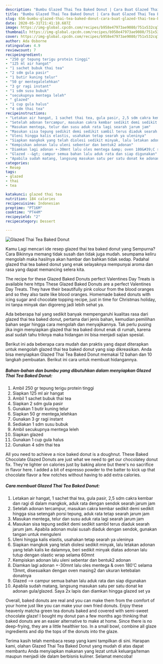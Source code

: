 ```yaml
---
description: "Bumbu Glazed Thai Tea Baked Donut | Cara Buat Glazed Thai Tea Baked Donut Yang Enak Dan Mudah"
title: "Bumbu Glazed Thai Tea Baked Donut | Cara Buat Glazed Thai Tea Baked Donut Yang Enak Dan Mudah"
slug: 656-bumbu-glazed-thai-tea-baked-donut-cara-buat-glazed-thai-tea-baked-donut-yang-enak-dan-mudah
date: 2020-05-31T21:41:18.687Z
image: https://img-global.cpcdn.com/recipes/b958e47973ae9080/751x532cq70/glazed-thai-tea-baked-donut-foto-resep-utama.jpg
thumbnail: https://img-global.cpcdn.com/recipes/b958e47973ae9080/751x532cq70/glazed-thai-tea-baked-donut-foto-resep-utama.jpg
cover: https://img-global.cpcdn.com/recipes/b958e47973ae9080/751x532cq70/glazed-thai-tea-baked-donut-foto-resep-utama.jpg
author: Ada Osborne
ratingvalue: 4.9
reviewcount: 7
recipeingredient:
- "250 gr tepung terigu protein tinggi"
- "125 ml air hangat"
- "1 sachet bubuk thai tea"
- "2 sdm gula pasir"
- "1 butir kuning telur"
- "50 gr mentegalelehkan"
- "3 gr ragi instant"
- "1 sdm susu bubuk"
- "secukupnya mentega leleh"
- " glazed"
- "1 cup gula halus"
- "4 sdm thai tea"
recipeinstructions:
- "Letakan air hangat, 1 sachet thai tea, gula pasir, 2,5 sdm cakra kembar dan ragi di dalam mangkok, aduk rata dengan sendok searah jarum jam"
- "Setelah adonan tercampur, masukan cakra kembar sedikit demi sedikit hingga sisa setengah porsi tepung, aduk rata tetap searah jarum jam"
- "Masukan mentega, telur dan susu aduk rata lagi searah jarum jam"
- "Masukan sisa tepung sedikit demi sedikit sambil terus diaduk searah jarum jam. Apabila adonan mulai susah diaduk dengan sendok, gunakan tangan untuk menguleni"
- "Uleni hingga kalis elastis, usahakan tetap searah ya uleninya"
- "Siapkan mangkok yang telah diolesi sedikit minyak, lalu letakan adonan yang telah kalis ke dalamnya, beri sedikit minyak diatas adonan lalu tutup dengan olastic wrap selama 60mnt"
- "Kempiskan adonan lalu uleni sebentar dan bentuk2 adonan"
- "Diamkan lagi adonan +-30mnt lalu oles mentega &amp; oven 180&#39;C selama 13mnt, disesuaikan dengan oven masing2 dan ukuran ketebalan donatnya"
- "Glazed --&gt; campur semua bahan lalu aduk rata dan siap digunakan"
- "Apabila sudah matang, langsung masukan satu per satu donat ke adonan gula/glazed. Saya 2x lapis dan diamkan hingga glazed set ya"
categories:
- Resep
tags:
- glazed
- thai
- tea

katakunci: glazed thai tea 
nutrition: 184 calories
recipecuisine: Indonesian
preptime: "PT16M"
cooktime: "PT44M"
recipeyield: "2"
recipecategory: Dessert

---
```



![Glazed Thai Tea Baked Donut](https://img-global.cpcdn.com/recipes/b958e47973ae9080/751x532cq70/glazed-thai-tea-baked-donut-foto-resep-utama.jpg)

Kamu Lagi mencari ide resep glazed thai tea baked donut yang Sempurna? Cara Bikinnya memang tidak susah dan tidak juga mudah. seumpama keliru mengolah maka hasilnya akan hambar dan bahkan tidak sedap. Padahal glazed thai tea baked donut yang enak selayaknya mempunyai aroma dan rasa yang dapat memancing selera kita.

The recipe for these Glazed Baked Donuts perfect Valentines Day Treats is available here https These Glazed Baked Donuts are a perfect Valentines Day Treats. They have their beautifully pink colour from the blood oranges and so they also taste like blood oranges. Homemade baked donuts with icing sugar and chocolate topping recipe, just in time for Christmas holiday, ini tanpa minyak dan digoreng jadi lebih sehat ya.

Ada beberapa hal yang sedikit banyak mempengaruhi kualitas rasa dari glazed thai tea baked donut, pertama dari jenis bahan, kemudian pemilihan bahan segar hingga cara mengolah dan menyajikannya. Tak perlu pusing jika ingin menyiapkan glazed thai tea baked donut enak di rumah, karena asal sudah tahu triknya maka hidangan ini bisa menjadi sajian spesial.


Berikut ini ada beberapa cara mudah dan praktis yang dapat diterapkan untuk mengolah glazed thai tea baked donut yang siap dikreasikan. Anda bisa menyiapkan Glazed Thai Tea Baked Donut memakai 12 bahan dan 10 langkah pembuatan. Berikut ini cara untuk membuat hidangannya.

<!--inarticleads1-->

##### Bahan-bahan dan bumbu yang dibutuhkan dalam menyiapkan Glazed Thai Tea Baked Donut:

1. Ambil 250 gr tepung terigu protein tinggi
1. Siapkan 125 ml air hangat
1. Ambil 1 sachet bubuk thai tea
1. Siapkan 2 sdm gula pasir
1. Gunakan 1 butir kuning telur
1. Siapkan 50 gr mentega,lelehkan
1. Gunakan 3 gr ragi instant
1. Sediakan 1 sdm susu bubuk
1. Ambil secukupnya mentega leleh
1. Siapkan  glazed
1. Gunakan 1 cup gula halus
1. Gunakan 4 sdm thai tea


All you need to achieve a nice baked donut is a doughnut. These Baked Chocolate Glazed Donuts are just what we need to get our chocolatey donut fix. They&#39;re lighter on calories just by baking alone but there&#39;s no sacrifice in flavor here. I added a bit of espresso powder to the batter to kick up that chocolate flavor a few notches without having to add extra calories. 

<!--inarticleads2-->

##### Cara membuat Glazed Thai Tea Baked Donut:

1. Letakan air hangat, 1 sachet thai tea, gula pasir, 2,5 sdm cakra kembar dan ragi di dalam mangkok, aduk rata dengan sendok searah jarum jam
1. Setelah adonan tercampur, masukan cakra kembar sedikit demi sedikit hingga sisa setengah porsi tepung, aduk rata tetap searah jarum jam
1. Masukan mentega, telur dan susu aduk rata lagi searah jarum jam
1. Masukan sisa tepung sedikit demi sedikit sambil terus diaduk searah jarum jam. Apabila adonan mulai susah diaduk dengan sendok, gunakan tangan untuk menguleni
1. Uleni hingga kalis elastis, usahakan tetap searah ya uleninya
1. Siapkan mangkok yang telah diolesi sedikit minyak, lalu letakan adonan yang telah kalis ke dalamnya, beri sedikit minyak diatas adonan lalu tutup dengan olastic wrap selama 60mnt
1. Kempiskan adonan lalu uleni sebentar dan bentuk2 adonan
1. Diamkan lagi adonan +-30mnt lalu oles mentega &amp; oven 180&#39;C selama 13mnt, disesuaikan dengan oven masing2 dan ukuran ketebalan donatnya
1. Glazed --&gt; campur semua bahan lalu aduk rata dan siap digunakan
1. Apabila sudah matang, langsung masukan satu per satu donat ke adonan gula/glazed. Saya 2x lapis dan diamkan hingga glazed set ya


Overall, baked donuts are real and you can make them from the comfort of your home just like you can make your own fried donuts. Enjoy these heavenly matcha green tea donuts baked and covered with semi-sweet chocolate glaze! I bought my donut pan a few months ago thinking that baked donuts are an easier alternative to make at home. Since there is no deep-frying, they are a little healthier too. In a small bowl, combine all glaze ingredients and dip the tops of the donuts into the glaze. 

Terima kasih telah membaca resep yang kami tampilkan di sini. Harapan kami, olahan Glazed Thai Tea Baked Donut yang mudah di atas dapat membantu Anda menyiapkan makanan yang lezat untuk keluarga/teman maupun menjadi ide dalam berbisnis kuliner. Selamat mencoba!
